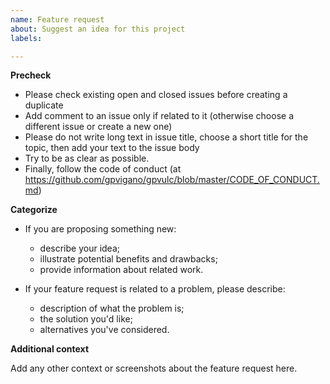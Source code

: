 ```yaml
---
name: Feature request
about: Suggest an idea for this project
labels: 

---
```


**Precheck**

* Please check existing open and closed issues before creating a duplicate
* Add comment to an issue only if related to it (otherwise choose a different issue or create a new one)
* Please do not write long text in issue title, choose a short title for the topic, then add your text to the issue body
* Try to be as clear as possible.
* Finally, follow the code of conduct (at <https://github.com/gpvigano/gpvulc/blob/master/CODE_OF_CONDUCT.md>)

**Categorize**

* If you are proposing something new:
  - describe your idea;
  - illustrate potential benefits and drawbacks;
  - provide information about related work.

* If your feature request is related to a problem, please describe:
  - description of what the problem is;
  - the solution you'd like;
  - alternatives you've considered.

**Additional context**

Add any other context or screenshots about the feature request here.
